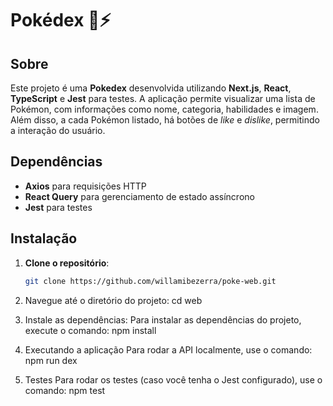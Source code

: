 # Pokédex 🔴⚡

## Sobre  
Este projeto é uma **Pokedex** desenvolvida utilizando **Next.js**, **React**, **TypeScript** e **Jest** para testes. A aplicação permite visualizar uma lista de Pokémon, com informações como nome, categoria, habilidades e imagem. Além disso, a cada Pokémon listado, há botões de *like* e *dislike*, permitindo a interação do usuário.

## Dependências  
- **Axios** para requisições HTTP
- **React Query** para gerenciamento de estado assíncrono
- **Jest**  para testes


## Instalação  

1. **Clone o repositório**:  
   ```bash  
   git clone https://github.com/willamibezerra/poke-web.git 

2. Navegue até o diretório do projeto:
   cd web

3. Instale as dependências:
Para instalar as dependências do projeto, execute o comando:
npm install

4. Executando a aplicação
Para rodar a API localmente, use o comando:
 npm run dex

5. Testes
Para rodar os testes (caso você tenha o Jest configurado), use o comando:
 npm test  

